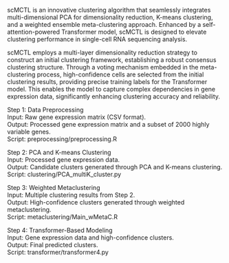 scMCTL is an innovative clustering algorithm that seamlessly integrates multi-dimensional PCA for dimensionality reduction, K-means clustering, and a weighted ensemble meta-clustering approach. Enhanced by a self-attention-powered Transformer model, scMCTL is designed to elevate clustering performance in single-cell RNA sequencing analysis.

scMCTL employs a multi-layer dimensionality reduction strategy to construct an initial clustering framework, establishing a robust consensus clustering structure. Through a voting mechanism embedded in the meta-clustering process, high-confidence cells are selected from the initial clustering results, providing precise training labels for the Transformer model. This enables the model to capture complex dependencies in gene expression data, significantly enhancing clustering accuracy and reliability.

Step 1: Data Preprocessing  
Input: Raw gene expression matrix (CSV format).  
Output: Processed gene expression matrix and a subset of 2000 highly variable genes.  
Script: preprocessing/preprocessing.R  

Step 2: PCA and K-means Clustering  
Input: Processed gene expression data.  
Output: Candidate clusters generated through PCA and K-means clustering.  
Script: clustering/PCA_multiK_cluster.py  

Step 3: Weighted Metaclustering  
Input: Multiple clustering results from Step 2.  
Output: High-confidence clusters generated through weighted metaclustering.  
Script: metaclustering/Main_wMetaC.R  

Step 4: Transformer-Based Modeling  
Input: Gene expression data and high-confidence clusters.  
Output: Final predicted clusters.  
Script: transformer/transformer4.py  

